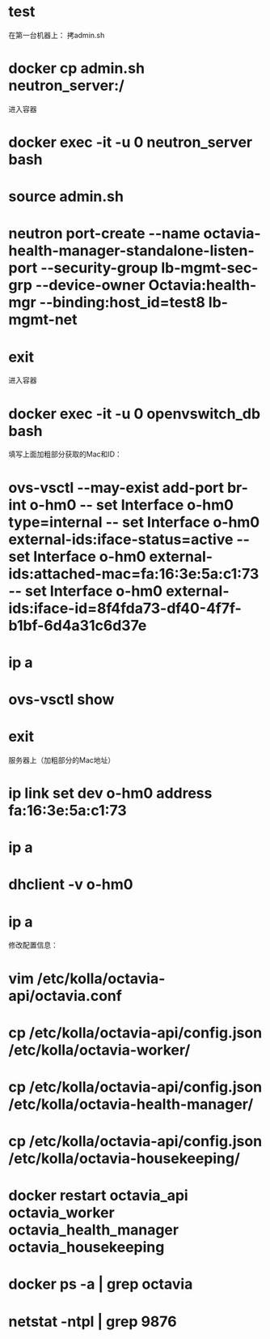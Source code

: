 # test

在第一台机器上：
拷admin.sh
# docker cp admin.sh neutron_server:/
进入容器
# docker exec -it -u 0 neutron_server bash
# source admin.sh
# neutron port-create --name octavia-health-manager-standalone-listen-port --security-group lb-mgmt-sec-grp --device-owner Octavia:health-mgr --binding:host_id=test8 lb-mgmt-net
# exit
进入容器
# docker exec -it -u 0 openvswitch_db bash
填写上面加粗部分获取的Mac和ID：
#  ovs-vsctl  --may-exist add-port br-int o-hm0 -- set Interface o-hm0 type=internal -- set Interface o-hm0 external-ids:iface-status=active -- set Interface o-hm0 external-ids:attached-mac=fa:16:3e:5a:c1:73 -- set Interface o-hm0 external-ids:iface-id=8f4fda73-df40-4f7f-b1bf-6d4a31c6d37e
# ip a
# ovs-vsctl show

#  exit
服务器上（加粗部分的Mac地址）
# ip link set dev o-hm0 address fa:16:3e:5a:c1:73
# ip a
# dhclient -v o-hm0 
# ip a


修改配置信息：
# vim /etc/kolla/octavia-api/octavia.conf

  # cp /etc/kolla/octavia-api/config.json /etc/kolla/octavia-worker/
  # cp /etc/kolla/octavia-api/config.json /etc/kolla/octavia-health-manager/
  # cp /etc/kolla/octavia-api/config.json /etc/kolla/octavia-housekeeping/
# docker restart octavia_api octavia_worker octavia_health_manager octavia_housekeeping
# docker ps -a | grep octavia
# netstat -ntpl | grep 9876

